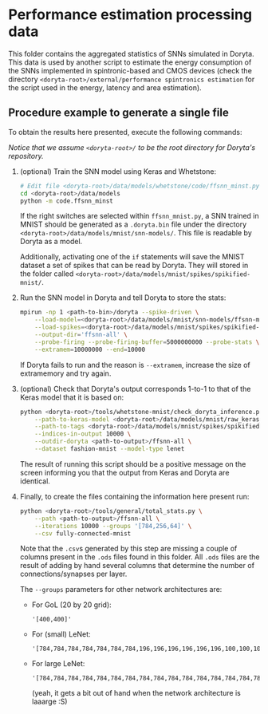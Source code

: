# Performance estimation processing data

This folder contains the aggregated statistics of SNNs simulated in Doryta. This data is
used by another script to estimate the energy consumption of the SNNs implemented in
spintronic-based and CMOS devices (check the directory
`<doryta-root>/external/performance spintronics estimation` for the script used in the
energy, latency and area estimation).

## Procedure example to generate a single file

To obtain the results here presented, execute the following commands:

*Notice that we assume `<doryta-root>/` to be the root directory for Doryta's repository.*

1. (optional) Train the SNN model using Keras and Whetstone:

    ```bash
    # Edit file <doryta-root>/data/models/whetstone/code/ffsnn_minst.py
    cd <doryta-root>/data/models
    python -m code.ffsnn_minst
    ```

    If the right switches are selected within `ffsnn_mnist.py`, a SNN trained in MNIST
    should be generated as a `.doryta.bin` file under the directory
    `<doryta-root>/data/models/mnist/snn-models/`. This file is readable by Doryta as a
    model.

    Additionally, activating one of the `if` statements will save the MNIST dataset a set
    of spikes that can be read by Doryta. They will stored in the folder called
    `<doryta-root>/data/models/mnist/spikes/spikified-mnist/`.

2. Run the SNN model in Doryta and tell Doryta to store the stats:

    ```bash
    mpirun -np 1 <path-to-bin>/doryta --spike-driven \
        --load-model=<doryta-root>/data/models/mnist/snn-models/ffsnn-mnist.doryta.bin \
        --load-spikes=<doryta-root>/data/models/mnist/spikes/spikified-mnist/spikified-images-all.bin \
        --output-dir='ffsnn-all' \
        --probe-firing --probe-firing-buffer=5000000000 --probe-stats \
        --extramem=10000000 --end=10000
    ```

    If Doryta fails to run and the reason is `--extramem`, increase the size of
    extramemory and try again.

3. (optional) Check that Doryta's output corresponds 1-to-1 to that of the Keras model
    that it is based on:

    ```bash
    python <doryta-root>/tools/whetstone-mnist/check_doryta_inference.py \
        --path-to-keras-model <doryta-root>/data/models/mnist/raw_keras_models/ffsnn-mnist \
        --path-to-tags <doryta-root>/data/models/mnist/spikes/spikified-mnist/spikified-images-all.tags.bin \
        --indices-in-output 10000 \
        --outdir-doryta <path-to-output>/ffsnn-all \
        --dataset fashion-mnist --model-type lenet
    ```

    The result of running this script should be a positive message on the screen informing
    you that the output from Keras and Doryta are identical.

4. Finally, to create the files containing the information here present run:

    ```bash
    python <doryta-root>/tools/general/total_stats.py \
        --path <path-to-output>/ffsnn-all \
        --iterations 10000 --groups '[784,256,64]' \
        --csv fully-connected-mnist
    ```

    Note that the `.csv`s generated by this step are missing a couple of columns present
    in the `.ods` files found in this folder. All `.ods` files are the result of adding by
    hand several columns that determine the number of connections/synapses per layer.

    The `--groups` parameters for other network architectures are:

    * For GoL (20 by 20 grid):

        ```
        '[400,400]'
        ```

    * For (small) LeNet:

        ```
        '[784,784,784,784,784,784,784,196,196,196,196,196,196,100,100,100,100,100,100,100,100,100,100,100,100,100,100,100,100,25,25,25,25,25,25,25,25,25,25,25,25,25,25,25,25,120,84]'
        ```

    * For large LeNet:

        ```
        '[784,784,784,784,784,784,784,784,784,784,784,784,784,784,784,784,784,784,784,784,784,784,784,784,784,784,784,784,784,784,784,784,784,196,196,196,196,196,196,196,196,196,196,196,196,196,196,196,196,196,196,196,196,196,196,196,196,196,196,196,196,196,196,196,196,100,100,100,100,100,100,100,100,100,100,100,100,100,100,100,100,100,100,100,100,100,100,100,100,100,100,100,100,100,100,100,100,100,100,100,100,100,100,100,100,100,100,100,100,100,100,100,100,25,25,25,25,25,25,25,25,25,25,25,25,25,25,25,25,25,25,25,25,25,25,25,25,25,25,25,25,25,25,25,25,25,25,25,25,25,25,25,25,25,25,25,25,25,25,25,25,120,84]'
        ```

        (yeah, it gets a bit out of hand when the network architecture is laaarge :S)
